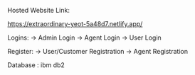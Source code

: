 
Hosted Website Link:

https://extraordinary-yeot-5a48d7.netlify.app/

Logins:
   -> Admin Login
   -> Agent Login
   -> User  Login
   
Register:
   -> User/Customer Registration
   -> Agent Registration 
   
Database : ibm db2

